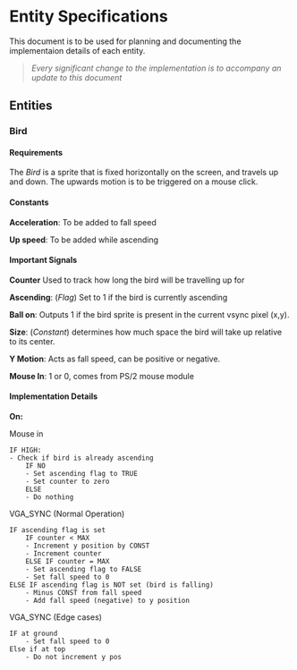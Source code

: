 # Entity Specifications

This document is to be used for planning and documenting the implementaion details of each entity.

> _Every significant change to the implementation is to accompany an update to this document_

## Entities

### Bird

#### Requirements

The _Bird_ is a sprite that is fixed horizontally on the screen, and travels up and down. The upwards motion is to be triggered on a mouse click.

#### Constants

**Acceleration**: To be added to fall speed

**Up speed**: To be added while ascending

#### Important Signals

**Counter** Used to track how long the bird will be travelling up for

**Ascending**: (_Flag_) Set to 1 if the bird is currently ascending

**Ball on**: Outputs 1 if the bird sprite is present in the current vsync pixel (x,y).

**Size**: (_Constant_) determines how much space the bird will take up relative to its center.

**Y Motion**: Acts as fall speed, can be positive or negative.

**Mouse In**: 1 or 0, comes from PS/2 mouse module

#### Implementation Details

**On:**

Mouse in

```
IF HIGH:
- Check if bird is already ascending
    IF NO
    - Set ascending flag to TRUE
    - Set counter to zero
    ELSE
    - Do nothing
```

VGA_SYNC (Normal Operation)

```
IF ascending flag is set
    IF counter < MAX
    - Increment y position by CONST
    - Increment counter
    ELSE IF counter = MAX
    - Set ascending flag to FALSE
    - Set fall speed to 0
ELSE IF ascending flag is NOT set (bird is falling)
    - Minus CONST from fall speed
    - Add fall speed (negative) to y position
```

VGA_SYNC (Edge cases)

```
IF at ground
    - Set fall speed to 0
Else if at top
    - Do not increment y pos
```
